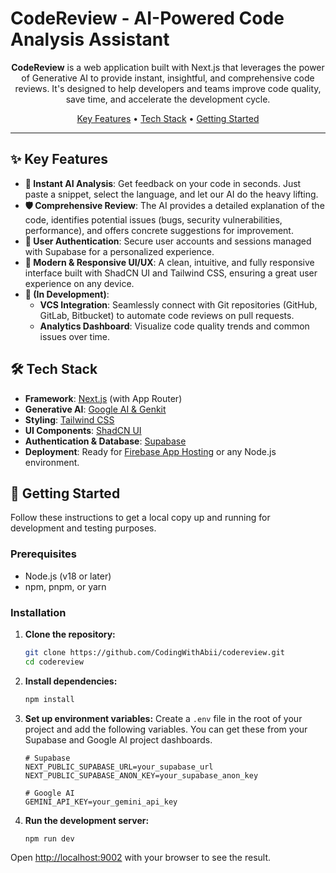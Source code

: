 # CodeReview - AI-Powered Code Analysis Assistant

<p align="center">
  <strong>CodeReview</strong> is a web application built with Next.js that leverages the power of Generative AI to provide instant, insightful, and comprehensive code reviews. It's designed to help developers and teams improve code quality, save time, and accelerate the development cycle.
</p>

<p align="center">
  <a href="#-key-features">Key Features</a> •
  <a href="#-tech-stack">Tech Stack</a> •
  <a href="#-getting-started">Getting Started</a>
</p>

---

## ✨ Key Features

-   **🤖 Instant AI Analysis**: Get feedback on your code in seconds. Just paste a snippet, select the language, and let our AI do the heavy lifting.
-   **🛡️ Comprehensive Review**: The AI provides a detailed explanation of the code, identifies potential issues (bugs, security vulnerabilities, performance), and offers concrete suggestions for improvement.
-   **👤 User Authentication**: Secure user accounts and sessions managed with Supabase for a personalized experience.
-   **🎨 Modern & Responsive UI/UX**: A clean, intuitive, and fully responsive interface built with ShadCN UI and Tailwind CSS, ensuring a great user experience on any device.
-   **🚧 (In Development)**:
    -   **VCS Integration**: Seamlessly connect with Git repositories (GitHub, GitLab, Bitbucket) to automate code reviews on pull requests.
    -   **Analytics Dashboard**: Visualize code quality trends and common issues over time.

## 🛠️ Tech Stack

-   **Framework**: [Next.js](https://nextjs.org/) (with App Router)
-   **Generative AI**: [Google AI & Genkit](https://firebase.google.com/docs/genkit)
-   **Styling**: [Tailwind CSS](https://tailwindcss.com/)
-   **UI Components**: [ShadCN UI](https://ui.shadcn.com/)
-   **Authentication & Database**: [Supabase](https://supabase.io/)
-   **Deployment**: Ready for [Firebase App Hosting](https://firebase.google.com/docs/app-hosting) or any Node.js environment.

## 🚀 Getting Started

Follow these instructions to get a local copy up and running for development and testing purposes.

### Prerequisites

-   Node.js (v18 or later)
-   npm, pnpm, or yarn

### Installation

1.  **Clone the repository:**
    ```bash
    git clone https://github.com/CodingWithAbii/codereview.git
    cd codereview
    ```

2.  **Install dependencies:**
    ```bash
    npm install
    ```

3.  **Set up environment variables:**
    Create a `.env` file in the root of your project and add the following variables. You can get these from your Supabase and Google AI project dashboards.

    ```env
    # Supabase
    NEXT_PUBLIC_SUPABASE_URL=your_supabase_url
    NEXT_PUBLIC_SUPABASE_ANON_KEY=your_supabase_anon_key

    # Google AI
    GEMINI_API_KEY=your_gemini_api_key
    ```

4.  **Run the development server:**
    ```bash
    npm run dev
    ```

Open [http://localhost:9002](http://localhost:9002) with your browser to see the result.

